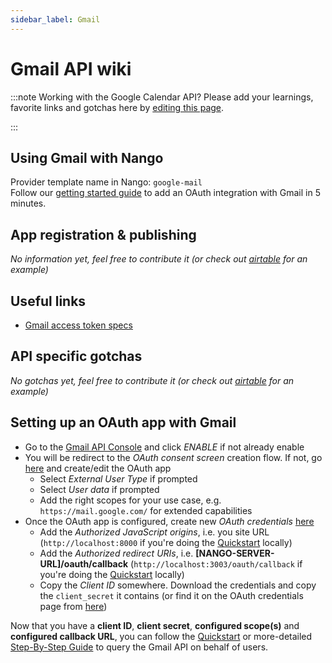 ```yaml
---
sidebar_label: Gmail
---
```

# Gmail API wiki

:::note Working with the Google Calendar API?
Please add your learnings, favorite links and gotchas here by [editing this page](https://github.com/nangohq/nango/tree/main/docs/docs/providers/google-mail.md).  

:::

## Using Gmail with Nango
Provider template name in Nango: `google-mail`  
Follow our [getting started guide](../reference/guide.md) to add an OAuth integration with Gmail in 5 minutes.

## App registration & publishing
*No information yet, feel free to contribute it (or check out [airtable](airtable.md) for an example)*

## Useful links
- [Gmail access token specs](https://cloud.google.com/iam/docs/reference/sts/rest/v1/TopLevel/token#response-body)

## API specific gotchas
*No gotchas yet, feel free to contribute it (or check out [airtable](airtable.md) for an example)*

## Setting up an OAuth app with Gmail
- Go to the [Gmail API Console](https://console.cloud.google.com/apis/library/gmail.googleapis.com) and click _ENABLE_ if not already enable
- You will be redirect to the _OAuth consent screen_ creation flow. If not, go [here](https://console.cloud.google.com/apis/credentials/consent) and create/edit the OAuth app
    - Select _External User Type_ if prompted
    - Select _User data_ if prompted
    - Add the right scopes for your use case, e.g. `https://mail.google.com/` for extended capabilities
- Once the OAuth app is configured, create new _OAuth credentials_ [here](https://console.cloud.google.com/apis/credentials/oauthclient)
    - Add the _Authorized JavaScript origins_, i.e. you site URL (`http://localhost:8000` if you're doing the [Quickstart](../quickstart.md) locally)
    - Add the _Authorized redirect URIs_, i.e. **[NANGO-SERVER-URL]/oauth/callback** (`http://localhost:3003/oauth/callback` if you're doing the [Quickstart](../quickstart.md) locally)
    - Copy the _Client ID_ somewhere. Download the credentials and copy the `client_secret` it contains (or find it on the OAuth credentials page from [here](https://console.cloud.google.com/apis/credentials))

Now that you have a **client ID**, **client secret**, **configured scope(s)** and **configured callback URL**, you can follow the [Quickstart](../quickstart.md) or more-detailed [Step-By-Step Guide](../reference/guide.md) to query the Gmail API on behalf of users.